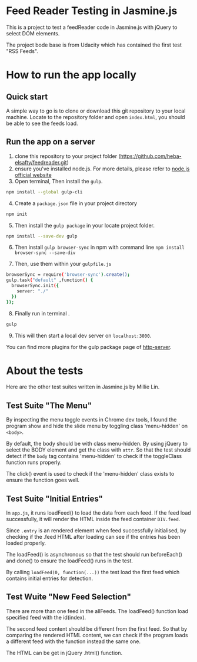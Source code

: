  # Feed Reader Testing in Jasmine.js
This is a project to test a feedReader code in Jasmine.js with jQuery to select DOM elements. 

The project bode base is from Udacity which has contained the first test "RSS Feeds".

# How to run the app locally

## Quick start
A simple way to go is to clone or download this git repository to your local machine. Locate to the repository folder and  open `index.html`, you should be able to see the feeds load. 

## Run the app on a server
1. clone this repository to your project folder (https://github.com/heba-elsafty/feedreader.git)
2. ensure you've installed node.js. For more details, please refer to [node.js official website](https://nodejs.org/en/)
3. Open terminal, Then install the `gulp`.
```sh
npm install --global gulp-cli
```
4. Create a `package.json` file in your project directory
```sh
npm init
```
5. Then install the `gulp package` in your locate project folder.
```sh
npm install --save-dev gulp
```
6. Then install `gulp browser-sync` in npm with command line `npm install browser-sync --save-div`

7. Then, use them within your `gulpfile.js`
```sh
browserSync = require('browser-sync').create();
gulp.task("default" ,function() {
  browserSync.init({
    server: "./"
  })
});
```
8. Finally run in terminal .
```sh
gulp
```
9. This will then start a local dev server on `localhost:3000`.

You can find more plugins for the gulp package page of [http-server](https://gulpjs.com/plugins/).


# About the tests

Here are the other test suites written in Jasmine.js by Millie Lin.

## Test Suite "The Menu"
By inspecting the menu toggle events in Chrome dev tools, I found the program show and hide the slide menu by toggling class 'menu-hidden' on `<body>`. 

By default, the body should be with class menu-hidden. 
By using jQuery to select the BODY element and get the class with `attr`. So that the test should detect if the `body` tag contains 'menu-hidden' to check if the toggleClass function runs properly. 

The click() event is used to check if the 'menu-hidden' class exists to ensure the function goes well.   

## Test Suite "Initial Entries"
In `app.js`, it runs loadFeed() to load the data from each feed. If the feed load successfully, it will render the HTML inside the feed container `DIV.feed`. 

Since `.entry` is an rendered element when feed successfully initialised, by checking if the .feed HTML after loading can see if the entries has been loaded properly. 

The loadFeed() is asynchronous so that the test should run beforeEach() and done() to ensure the loadFeed() runs in the test. 

By calling `loadFeed(0, function(...))` the test load the first feed which contains initial entries for detection. 

## Test Wuite "New Feed Selection"
There are more than one feed in the allFeeds. The loadFeed() function load specified feed with the id(index).

The second feed content should be different from the first feed. So that by comparing the rendered HTML content, we can check if the program loads a different feed with the function instead the same one. 

The HTML can be get in jQuery .html() function. 
